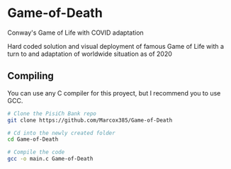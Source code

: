 # Game-of-Death
Conway's Game of Life with COVID adaptation 

Hard coded solution and visual deployment of famous Game of Life with a turn to and adaptation of worldwide situation as of 2020
## Compiling
You can use any C compiler for this proyect, but I recommend you to use GCC.
```bash
# Clone the PisiCh Bank repo
git clone https://github.com/Marcox385/Game-of-Death

# Cd into the newly created folder
cd Game-of-Death

# Compile the code
gcc -o main.c Game-of-Death
```
